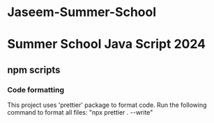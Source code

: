 # Jaseem-Summer-School
#  Summer School Java Script 2024

## npm scripts

### Code formatting

This project uses 'prettier' package to format code. Run the following command to format all files: 
"npx prettier . --write" 

